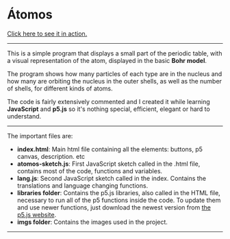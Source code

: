 # Átomos
[Click here to see it in action.](http://flamerinus.byethost7.com/atomos/)
___
This is a simple program that displays a small part of the periodic table, with a visual representation of the atom, displayed in the basic **Bohr model**.

The program shows how many particles of each type are in the nucleus and how many are orbiting the nucleus in the outer shells, as well as the number of shells, for different kinds of atoms.

The code is fairly extensively commented and I created it while learning **JavaScript** and **p5.js** so it's nothing special, efficient, elegant or hard to understand.
___
The important files are:
+ **index.html**: Main html file containing all the elements: buttons, p5 canvas, description. etc
+ **atomos-sketch.js**: First JavaScript sketch called in the .html file, contains most of the code, functions and variables.
+ **lang.js**: Second JavaScript sketch called in the index. Contains the translations and language changing functions.
+ **libraries folder**: Contains the p5.js libraries, also called in the HTML file, necessary to run all of the p5 functions inside the code. To update them and use newer functions, just download the newest version from [the p5.js website](https://p5js.org/download/).
+ **imgs folder**: Contains the images used in the project.
___
